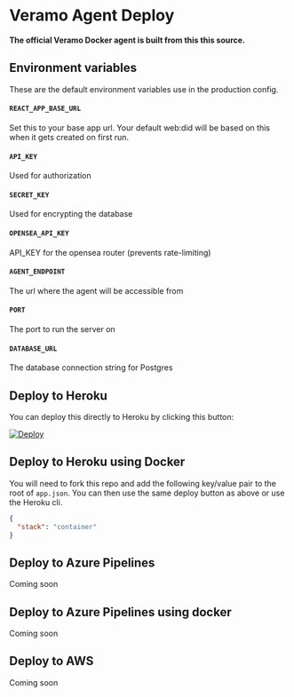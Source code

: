 # Veramo Agent Deploy

**The official Veramo Docker agent is built from this this source.**

## Environment variables

These are the default environment variables use in the production config.

#### `REACT_APP_BASE_URL`

Set this to your base app url. Your default web:did will be based on this when it gets created on first run.

#### `API_KEY`

Used for authorization

#### `SECRET_KEY`

Used for encrypting the database

#### `OPENSEA_API_KEY`

API_KEY for the opensea router (prevents rate-limiting)

#### `AGENT_ENDPOINT`

The url where the agent will be accessible from

#### `PORT`

The port to run the server on

#### `DATABASE_URL`

The database connection string for Postgres

## Deploy to Heroku

You can deploy this directly to Heroku by clicking this button:

[![Deploy](https://www.herokucdn.com/deploy/button.svg)](https://heroku.com/deploy)

## Deploy to Heroku using Docker

You will need to fork this repo and add the following key/value pair to the root of `app.json`. You can then use the same deploy button as above or use the Heroku cli.

```json
{
  "stack": "container"
}
```

## Deploy to Azure Pipelines

Coming soon

## Deploy to Azure Pipelines using docker

Coming soon

## Deploy to AWS

Coming soon
